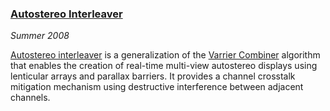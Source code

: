 ### [Autostereo Interleaver][interleaver]

*Summer 2008*

[Autostereo interleaver][interleaver] is a generalization of the [Varrier Combiner][combiner] algorithm that enables the creation of real-time multi-view autostereo displays using lenticular arrays and parallax barriers. It provides a channel crosstalk mitigation mechanism using destructive interference between adjacent channels.

[interleaver]: interleaver/interleaver.html
[combiner]:    varrier_combiner/varrier_combiner.html

